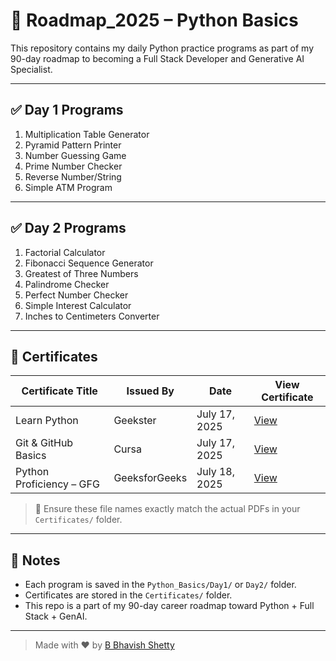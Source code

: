# 🚀 Roadmap_2025 – Python Basics

This repository contains my daily Python practice programs as part of my 90-day roadmap to becoming a Full Stack Developer and Generative AI Specialist.

---

## ✅ Day 1 Programs

1. Multiplication Table Generator  
2. Pyramid Pattern Printer  
3. Number Guessing Game  
4. Prime Number Checker  
5. Reverse Number/String  
6. Simple ATM Program  

---

## ✅ Day 2 Programs

1. Factorial Calculator  
2. Fibonacci Sequence Generator  
3. Greatest of Three Numbers  
4. Palindrome Checker  
5. Perfect Number Checker  
6. Simple Interest Calculator  
7. Inches to Centimeters Converter  

---

## 📜 Certificates

| Certificate Title            | Issued By       | Date         | View Certificate                                 |
|-----------------------------|------------------|--------------|--------------------------------------------------|
| Learn Python                | Geekster         | July 17, 2025 | [View](Certificates/Geekster_Learn_Python.pdf)   |
| Git & GitHub Basics         | Cursa            | July 17, 2025 | [View](Certificates/Cursa_Git_GitHub.pdf)        |
| Python Proficiency – GFG    | GeeksforGeeks    | July 18, 2025 | [View](Certificates/GFG_Python_Certificate.pdf)  |

> 📝 Ensure these file names exactly match the actual PDFs in your `Certificates/` folder.

---

## 📌 Notes

- Each program is saved in the `Python_Basics/Day1/` or `Day2/` folder.
- Certificates are stored in the `Certificates/` folder.
- This repo is a part of my 90-day career roadmap toward Python + Full Stack + GenAI.

---

> Made with ❤️ by [B Bhavish Shetty](https://www.linkedin.com/in/b-bhavish-shetty-b7a1062b0)
